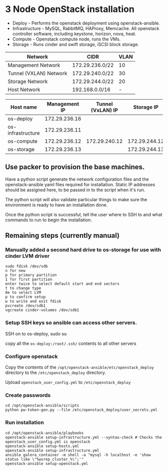 # 3 Node OpenStack installation

* Deploy - Performs the openstack deployment using openstack-ansible.
* Infrastructure - MySQL, RabbitMQ, HAProxy, Memcache. All openstack controller software, including keystone, horizon, nova, heat.
* Compute - Openstack compute node, runs the VMs.
* Storage - Runs cinder and swift storage, iSCSI block storage.

| Network                | CIDR              | VLAN |
|------------------------|-------------------|------|
| Management Network     | 172.29.236.0/22   | 10   |
| Tunnel (VXLAN) Network | 172.29.240.0/22	 | 30   |
| Storage Network        | 172.29.244.0/22	 | 20   |
| Host Network           | 192.168.0.0/16    | -    |

| Host name	       |  Management IP	 |Tunnel (VxLAN) IP | Storage IP   |Host Network IP |
|------------------|-----------------|------------------|--------------|----------------|
|os-deploy         |  172.29.236.16  |                  |              | 192.168.0.20   |
|os-infrastructure |  172.29.236.11	 | 	                |              | 192.168.0.24   |
|os-compute        |  172.29.236.12	 | 172.29.240.12	| 172.29.244.12| 192.168.0.21   |
|os-storage        |  172.29.236.13	 |                  | 172.29.244.13| 192.168.0.23   |

## Use packer to provision the base machines.

Have a python script generate the network configuration files and the openstack-ansible yaml files
required for installation. Static IP addresses should be assigned here, to be passed in to the script
when it's run.

The python script will also validate particular things to make sure the environment is ready
to have an installation done.

Once the python script is successful, tell the user where to SSH to and what commands to run to begin the installation.

## Remaining steps (currently manual)

### Manually added a second hard drive to os-storage for use with cinder LVM driver
```
sudo fdisk /dev/sdb
n for new
p for primary partition
1 for first partition
enter twice to select default start and end sectors
t to change type
8e to select LVM
p to confirm setup
w to write and exit fdisk
pvcreate /dev/sdb1
vgcreate cinder-volumes /dev/sdb1
```

### Setup SSH keys so ansible can access other servers.
SSH on to os-deploy, sudo su

copy all the `os-deploy:/root/.ssh/` contents to all other servers

### Configure openstack
Copy the contents of the `/opt/openstack-ansible/etc/openstack_deploy` directory to the `/etc/openstack_deploy` directory.

Upload `openstack_user_config.yml` to `/etc/openstack_deploy`

### Create passwords

```
cd /opt/openstack-ansible/scripts
python pw-token-gen.py --file /etc/openstack_deploy/user_secrets.yml
```

### Run installation

```
cd /opt/openstack-ansible/playbooks
openstack-ansible setup-infrastructure.yml --syntax-check # Checks the openstack_user_config.yml is openstack
openstack-ansible setup-hosts.yml
openstack-ansible setup-infrastructure.yml
ansible galera_container -m shell -a "mysql -h localhost -e 'show status like \"%wsrep_cluster_%\";'"
openstack-ansible setup-openstack.yml
```